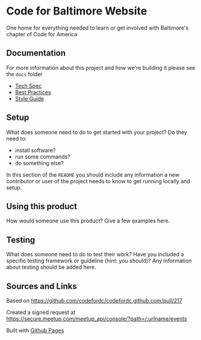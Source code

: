 


# Code for Baltimore Website
One home for everything needed to learn or get involved with Baltimore's chapter of Code for America

## Documentation
For more information about this project and how we're building it please see the `docs` folder 
* [Tech Spec](/docs/Tech_Spec.md) 
* [Best Practices](/docs/Best_Practices.md) 
* [Style Guide](/style_guide.html)
## Setup
What does someone need to do to get started with your project? Do they need to:
* install software?
* run some commands?
* do something else?

In this section of the `README` you should include any information a new contributor or user of the project needs to know to get running locally and setup.

## Using this product
How would someone use this product? Give a few examples here.

## Testing
What does someone need to do to test their work? Have you included a specific testing framework or guideline (hint: you should)? Any information about testing should be added here.

## Sources and Links
Based on https://github.com/codefordc/codefordc.github.com/pull/217

Created a signed request at https://secure.meetup.com/meetup_api/console/?path=/:urlname/events

Built with [Github Pages](https://pages.github.com/)
